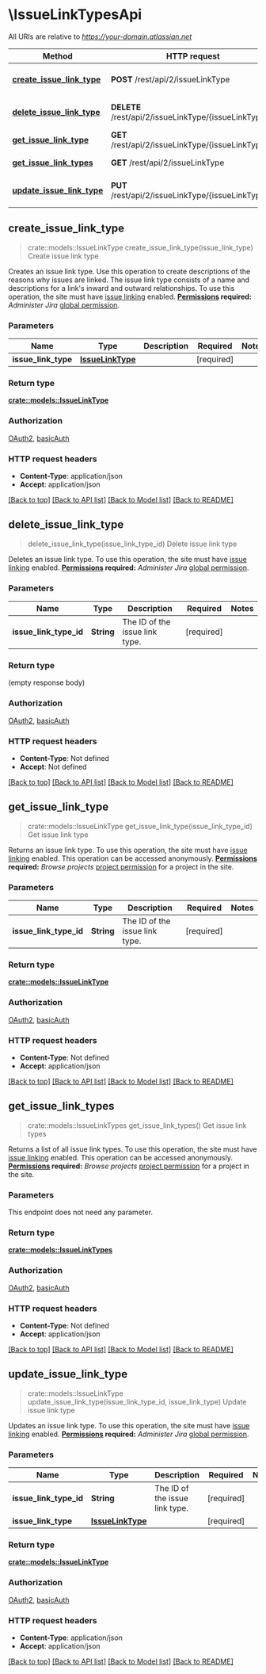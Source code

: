 # \IssueLinkTypesApi

All URIs are relative to *https://your-domain.atlassian.net*

Method | HTTP request | Description
------------- | ------------- | -------------
[**create_issue_link_type**](IssueLinkTypesApi.md#create_issue_link_type) | **POST** /rest/api/2/issueLinkType | Create issue link type
[**delete_issue_link_type**](IssueLinkTypesApi.md#delete_issue_link_type) | **DELETE** /rest/api/2/issueLinkType/{issueLinkTypeId} | Delete issue link type
[**get_issue_link_type**](IssueLinkTypesApi.md#get_issue_link_type) | **GET** /rest/api/2/issueLinkType/{issueLinkTypeId} | Get issue link type
[**get_issue_link_types**](IssueLinkTypesApi.md#get_issue_link_types) | **GET** /rest/api/2/issueLinkType | Get issue link types
[**update_issue_link_type**](IssueLinkTypesApi.md#update_issue_link_type) | **PUT** /rest/api/2/issueLinkType/{issueLinkTypeId} | Update issue link type



## create_issue_link_type

> crate::models::IssueLinkType create_issue_link_type(issue_link_type)
Create issue link type

Creates an issue link type. Use this operation to create descriptions of the reasons why issues are linked. The issue link type consists of a name and descriptions for a link's inward and outward relationships.  To use this operation, the site must have [issue linking](https://confluence.atlassian.com/x/yoXKM) enabled.  **[Permissions](#permissions) required:** *Administer Jira* [global permission](https://confluence.atlassian.com/x/x4dKLg).

### Parameters


Name | Type | Description  | Required | Notes
------------- | ------------- | ------------- | ------------- | -------------
**issue_link_type** | [**IssueLinkType**](IssueLinkType.md) |  | [required] |

### Return type

[**crate::models::IssueLinkType**](IssueLinkType.md)

### Authorization

[OAuth2](../README.md#OAuth2), [basicAuth](../README.md#basicAuth)

### HTTP request headers

- **Content-Type**: application/json
- **Accept**: application/json

[[Back to top]](#) [[Back to API list]](../README.md#documentation-for-api-endpoints) [[Back to Model list]](../README.md#documentation-for-models) [[Back to README]](../README.md)


## delete_issue_link_type

> delete_issue_link_type(issue_link_type_id)
Delete issue link type

Deletes an issue link type.  To use this operation, the site must have [issue linking](https://confluence.atlassian.com/x/yoXKM) enabled.  **[Permissions](#permissions) required:** *Administer Jira* [global permission](https://confluence.atlassian.com/x/x4dKLg).

### Parameters


Name | Type | Description  | Required | Notes
------------- | ------------- | ------------- | ------------- | -------------
**issue_link_type_id** | **String** | The ID of the issue link type. | [required] |

### Return type

 (empty response body)

### Authorization

[OAuth2](../README.md#OAuth2), [basicAuth](../README.md#basicAuth)

### HTTP request headers

- **Content-Type**: Not defined
- **Accept**: Not defined

[[Back to top]](#) [[Back to API list]](../README.md#documentation-for-api-endpoints) [[Back to Model list]](../README.md#documentation-for-models) [[Back to README]](../README.md)


## get_issue_link_type

> crate::models::IssueLinkType get_issue_link_type(issue_link_type_id)
Get issue link type

Returns an issue link type.  To use this operation, the site must have [issue linking](https://confluence.atlassian.com/x/yoXKM) enabled.  This operation can be accessed anonymously.  **[Permissions](#permissions) required:** *Browse projects* [project permission](https://confluence.atlassian.com/x/yodKLg) for a project in the site.

### Parameters


Name | Type | Description  | Required | Notes
------------- | ------------- | ------------- | ------------- | -------------
**issue_link_type_id** | **String** | The ID of the issue link type. | [required] |

### Return type

[**crate::models::IssueLinkType**](IssueLinkType.md)

### Authorization

[OAuth2](../README.md#OAuth2), [basicAuth](../README.md#basicAuth)

### HTTP request headers

- **Content-Type**: Not defined
- **Accept**: application/json

[[Back to top]](#) [[Back to API list]](../README.md#documentation-for-api-endpoints) [[Back to Model list]](../README.md#documentation-for-models) [[Back to README]](../README.md)


## get_issue_link_types

> crate::models::IssueLinkTypes get_issue_link_types()
Get issue link types

Returns a list of all issue link types.  To use this operation, the site must have [issue linking](https://confluence.atlassian.com/x/yoXKM) enabled.  This operation can be accessed anonymously.  **[Permissions](#permissions) required:** *Browse projects* [project permission](https://confluence.atlassian.com/x/yodKLg) for a project in the site.

### Parameters

This endpoint does not need any parameter.

### Return type

[**crate::models::IssueLinkTypes**](IssueLinkTypes.md)

### Authorization

[OAuth2](../README.md#OAuth2), [basicAuth](../README.md#basicAuth)

### HTTP request headers

- **Content-Type**: Not defined
- **Accept**: application/json

[[Back to top]](#) [[Back to API list]](../README.md#documentation-for-api-endpoints) [[Back to Model list]](../README.md#documentation-for-models) [[Back to README]](../README.md)


## update_issue_link_type

> crate::models::IssueLinkType update_issue_link_type(issue_link_type_id, issue_link_type)
Update issue link type

Updates an issue link type.  To use this operation, the site must have [issue linking](https://confluence.atlassian.com/x/yoXKM) enabled.  **[Permissions](#permissions) required:** *Administer Jira* [global permission](https://confluence.atlassian.com/x/x4dKLg).

### Parameters


Name | Type | Description  | Required | Notes
------------- | ------------- | ------------- | ------------- | -------------
**issue_link_type_id** | **String** | The ID of the issue link type. | [required] |
**issue_link_type** | [**IssueLinkType**](IssueLinkType.md) |  | [required] |

### Return type

[**crate::models::IssueLinkType**](IssueLinkType.md)

### Authorization

[OAuth2](../README.md#OAuth2), [basicAuth](../README.md#basicAuth)

### HTTP request headers

- **Content-Type**: application/json
- **Accept**: application/json

[[Back to top]](#) [[Back to API list]](../README.md#documentation-for-api-endpoints) [[Back to Model list]](../README.md#documentation-for-models) [[Back to README]](../README.md)

